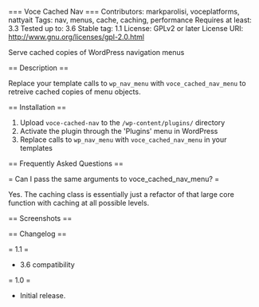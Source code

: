 === Voce Cached Nav ===
Contributors: markparolisi, voceplatforms, nattyait
Tags: nav, menus, cache, caching, performance
Requires at least: 3.3
Tested up to: 3.6
Stable tag: 1.1
License: GPLv2 or later
License URI: http://www.gnu.org/licenses/gpl-2.0.html

Serve cached copies of WordPress navigation menus

== Description ==

Replace your template calls to `wp_nav_menu` with `voce_cached_nav_menu` to retreive cached copies of menu objects.

== Installation ==

1. Upload `voce-cached-nav` to the `/wp-content/plugins/` directory
2. Activate the plugin through the 'Plugins' menu in WordPress
3. Replace calls to `wp_nav_menu` with `voce_cached_nav_menu` in your templates

== Frequently Asked Questions ==

= Can I pass the same arguments to voce_cached_nav_menu? =

Yes. The caching class is essentially just a refactor of that large core function with caching at all possible levels.

== Screenshots ==

== Changelog ==

= 1.1 =
* 3.6 compatibility

= 1.0 =
* Initial release.
